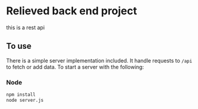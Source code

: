 
# Relieved back end project

this is a rest api

## To use

There is a simple server implementation included. It handle requests to `/api` to fetch or add data. To start a  server with the following:

### Node

```sh
npm install
node server.js
```
